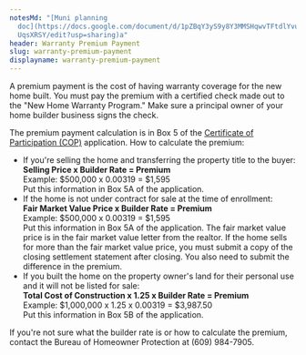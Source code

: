 ```yaml
---
notesMd: "[Muni planning
  doc](https://docs.google.com/document/d/1pZBqY3yS9y8Y3MMSHqwvTFtdlYvuxhWKK70f\
  UqsXRSY/edit?usp=sharing)a"
header: Warranty Premium Payment
slug: warranty-premium-payment
displayname: warranty-premium-payment
---
```

A premium payment is the cost of having warranty coverage for the new home built. You must pay the premium with a certified check made out to the "New Home Warranty Program." Make sure a principal owner of your home builder business signs the check.

The premium payment calculation is in Box 5 of the [Certificate of Participation (COP)](https://docs.google.com/document/d/1pZBqY3yS9y8Y3MMSHqwvTFtdlYvuxhWKK70fUqsXRSY/edit#heading=h.j9vn59xdw2hb) application. How to calculate the premium:

* If you're selling the home and transferring the property title to the buyer:\
  **Selling Price x Builder Rate = Premium**\
  Example: $500,000 x 0.00319 = $1,595\
  Put this information in Box 5A of the application.
* If the home is not under contract for sale at the time of enrollment:\
  **Fair Market Value Price x Builder Rate = Premium**\
  Example: $500,000 x 0.00319 = $1,595\
  Put this information in Box 5A of the application. The fair market value price is in the fair market value letter from the realtor. If the home sells for more than the fair market value price, you must submit a copy of the closing settlement statement after closing. You also need to submit the difference in the premium.
* If you built the home on the property owner's land for their personal use and it will not be listed for sale:\
  **Total Cost of Construction x 1.25 x Builder Rate = Premium**\
  Example: $1,000,000 x 1.25 x 0.00319 = $3,987.50\
  Put this information in Box 5B of the application.

If you're not sure what the builder rate is or how to calculate the premium, contact the Bureau of Homeowner Protection at (609) 984-7905.